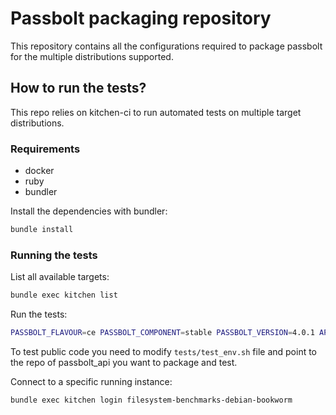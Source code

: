 # Passbolt packaging repository

This repository contains all the configurations required to
package passbolt for the multiple distributions supported.

## How to run the tests?

This repo relies on kitchen-ci to run automated tests on multiple target distributions.

### Requirements

- docker
- ruby
- bundler

Install the dependencies with bundler:

```bash
bundle install
```

### Running the tests 

List all available targets:

```bash
bundle exec kitchen list
```

Run the tests:

```bash
PASSBOLT_FLAVOUR=ce PASSBOLT_COMPONENT=stable PASSBOLT_VERSION=4.0.1 API_CLONE_BRANCH=master LOCAL_CREDS=/home/youruser/.docker/config.json bundle exec kitchen verify filesystem-benchmarks-debian-bookworm -t tests/integration
```

To test public code you need to modify `tests/test_env.sh` file and point to the repo of passbolt_api you want to package and test.

Connect to a specific running instance:

```bash
bundle exec kitchen login filesystem-benchmarks-debian-bookworm
```
